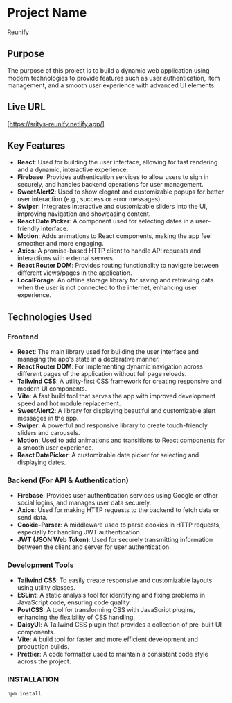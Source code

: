 # Project Name
Reunify

## Purpose
The purpose of this project is to build a dynamic web application using modern technologies to provide features such as user authentication, item management, and a smooth user experience with advanced UI elements.

## Live URL
[https://sritys-reunify.netlify.app/]

## Key Features
- **React**: Used for building the user interface, allowing for fast rendering and a dynamic, interactive experience.
- **Firebase**: Provides authentication services to allow users to sign in securely, and handles backend operations for user management.
- **SweetAlert2**: Used to show elegant and customizable popups for better user interaction (e.g., success or error messages).
- **Swiper**: Integrates interactive and customizable sliders into the UI, improving navigation and showcasing content.
- **React Date Picker**: A component used for selecting dates in a user-friendly interface.
- **Motion**: Adds animations to React components, making the app feel smoother and more engaging.
- **Axios**: A promise-based HTTP client to handle API requests and interactions with external servers.
- **React Router DOM**: Provides routing functionality to navigate between different views/pages in the application.
- **LocalForage**: An offline storage library for saving and retrieving data when the user is not connected to the internet, enhancing user experience.

## Technologies Used

### Frontend
- **React**: The main library used for building the user interface and managing the app's state in a declarative manner.
- **React Router DOM**: For implementing dynamic navigation across different pages of the application without full page reloads.
- **Tailwind CSS**: A utility-first CSS framework for creating responsive and modern UI components.
- **Vite**: A fast build tool that serves the app with improved development speed and hot module replacement.
- **SweetAlert2**: A library for displaying beautiful and customizable alert messages in the app.
- **Swiper**: A powerful and responsive library to create touch-friendly sliders and carousels.
- **Motion**: Used to add animations and transitions to React components for a smooth user experience.
- **React DatePicker**: A customizable date picker for selecting and displaying dates.

### Backend (For API & Authentication)
- **Firebase**: Provides user authentication services using Google or other social logins, and manages user data securely.
- **Axios**: Used for making HTTP requests to the backend to fetch data or send data.
- **Cookie-Parser**: A middleware used to parse cookies in HTTP requests, especially for handling JWT authentication.
- **JWT (JSON Web Token)**: Used for securely transmitting information between the client and server for user authentication.

### Development Tools
- **Tailwind CSS**: To easily create responsive and customizable layouts using utility classes.
- **ESLint**: A static analysis tool for identifying and fixing problems in JavaScript code, ensuring code quality.
- **PostCSS**: A tool for transforming CSS with JavaScript plugins, enhancing the flexibility of CSS handling.
- **DaisyUI**: A Tailwind CSS plugin that provides a collection of pre-built UI components.
- **Vite**: A build tool for faster and more efficient development and production builds.
- **Prettier**: A code formatter used to maintain a consistent code style across the project.

### INSTALLATION
```bash
npm install
```